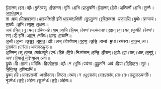 

  
ई॒जा॒नम्।इत्।द्यौः।गू॒र्तऽव॑सुः।ईजा॒नम्।भूमिः॑।अ॒भि।प्र॒ऽभू॒षणि॑।ई॒जा॒नम्।दे॒वौ।अ॒श्विनौ॑।अ॒भि।सु॒म्नैः।अ॒व॒र्ध॒ता॒म्॥  
ता।वा॒म्।मि॒त्रा॒व॒रु॒णा॒।धा॒र॒यत्क्षि॑ती॒ इति॑ धा॒र॒यत्ऽक्षि॑ती।सु॒ऽसु॒म्ना।इ॒षि॒त॒त्वता॑।य॒जा॒म॒सि॒।यु॒वोः।क्रा॒णाय॑।स॒ख्यैः।अ॒भि।स्या॒म॒।र॒क्षसः॑॥  
अध॑।चि॒त्।नु।यत्।दधि॑षामहे।वा॒म्।अ॒भि।प्रि॒यम्।रेक्णः॑।पत्य॑मानाः।द॒द्वान्।वा॒।यत्।पुष्य॑ति।रेक्णः॑।सम्।ऊँ॒ इति॑।आ॒र॒न्।नकिः॑।अ॒स्य॒।म॒घानि॑॥  
अ॒सौ।अ॒न्यः।अ॒सु॒र॒।सू॒य॒त॒।द्यौः।त्वम्।विश्वे॑षाम्।व॒रु॒ण॒।अ॒सि॒।राजा॑।मू॒र्धा।रथ॑स्य।चा॒क॒न्।न।ए॒ताव॑ता।एन॑सा।अ॒न्त॒क॒ऽध्रुक्॥  
अ॒स्मिन्।सु।ए॒तत्।शक॑ऽपूते।एनः॑।हि॒ते।मि॒त्रे।निऽग॑तान्।ह॒न्ति॒।वी॒रान्।अ॒वोः।वा॒।यत्।धात्।त॒नूषु॑।अवः॑।प्रि॒यासु॑ य॒ज्ञिया॒स्व् अर्वा॑॥  
यु॒वोः।हि।मा॒ता।अदि॑तिः।वि॒ऽचे॒त॒सा॒।द्यौः।न।भूमिः॑।पय॑सा।पु॒पू॒तनि॑।अव॑।प्रि॒या।दि॒दि॒ष्ट॒न॒।सूरः॑।नि॒नि॒क्त॒।र॒श्मिऽभिः॑॥  
यु॒वम्।हि।अ॒प्न॒ऽराजौ॑।असी॑दतम्।तिष्ठ॑त्।रथ॑म्।न।धूः॒ऽसद॑म्।व॒न॒ऽसद॑म्।ताः।नः॒।क॒णू॒क॒ऽयन्तीः॑।नृ॒ऽमेधः॑।त॒त्रे॒।अंह॑सः।सु॒ऽमेधः॑।त॒त्रे॒।अंह॑सः॥  
